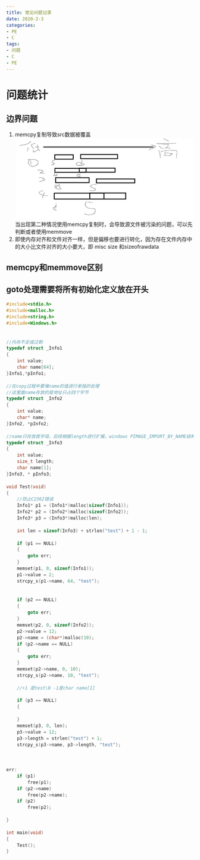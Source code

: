 ```yaml
---
title: 常见问题记录
date: 2020-2-3
categories: 
- PE
- C
tags: 
- 问题
- C
- PE
---
```


# 问题统计
## 边界问题
1. memcpy复制导致src数据被覆盖
![PE2](/images/pe/memcpy.png)
当出现第二种情况使用memcpy复制时，会导致源文件被污染的问题，可以先判断或者使用memmove
2. 即使内存对齐和文件对齐一样，但是偏移也要进行转化，因为存在文件内存中的大小比文件对齐的大小要大，即 misc size 和sizeofrawdata

## memcpy和memmove区别
## goto处理需要将所有初始化定义放在开头
```c
#include<stdio.h>
#include<malloc.h>
#include<string.h>
#include<Windows.h>


//内存不足或过剩
typedef struct _Info1
{
	int value;
	char name[64];
}Info1,*pInfo1;

//在copy过程中要堆name的值进行单独的处理
//这里面name存放的是地址只占四个字节
typedef struct _Info2
{
	int value;
	char* name;
}Info2, *pInfo2;

//name只存放首字母，后续根据length进行扩展。windows PIMAGE_IMPORT_BY_NAME结构类似  
typedef struct _Info3
{
	int value;
	size_t length;
	char name[1];
}Info3, * pInfo3;

void Test(void)
{
    //防止C2362错误
	Info1* p1 = (Info1*)malloc(sizeof(Info1));
	Info2* p2 = (Info2*)malloc(sizeof(Info2));
	Info3* p3 = (Info3*)malloc(len);

	int len = sizeof(Info3) + strlen("test") + 1 - 1;

	if (p1 == NULL)
	{
		goto err;
	}
	memset(p1, 0, sizeof(Info1));
	p1->value = 2;
	strcpy_s(p1->name, 64, "test");

	
	if (p2 == NULL)
	{
		goto err;
	}
	memset(p2, 0, sizeof(Info2));
	p2->value = 12;
	p2->name = (char*)malloc(10);
	if (p2->name == NULL)
	{
		goto err;
	}
	memset(p2->name, 0, 10);
	strcpy_s(p2->name, 10, "test");

	//+1 是test\0 -1是char name[1]

	if (p3 == NULL)
	{

	}
	memset(p3, 0, len);
	p3->value = 12;
	p3->length = strlen("test") + 1;
	strcpy_s(p3->name, p3->length, "test");



err:
	if (p1)
		free(p1);
	if (p2->name)
		free(p2->name);
	if (p2)
		free(p2);

}

int main(void)
{
	Test();
}
```